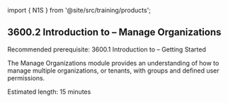 import { N1S } from '@site/src/training/products';

## 3600.2 Introduction to <N1S /> – Manage Organizations

Recommended prerequisite: 3600.1 Introduction to <N1S /> – Getting Started

The Manage Organizations module provides an understanding of how to manage multiple organizations, or tenants, with groups and defined user permissions.

Estimated length: 15 minutes
